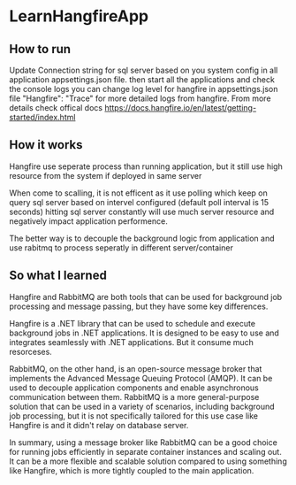 # LearnHangfireApp

## How to run

Update Connection string for sql server based on you system config in all application appsettings.json file.
then start all the applications and check the console logs
you can change log level for hangfire in appsettings.json file "Hangfire": "Trace" for more detailed logs from hangfire.
From more details check offical docs https://docs.hangfire.io/en/latest/getting-started/index.html

## How it works
Hangfire use seperate process than running application, but it still use high resource from the system if deployed in same server

When come to scalling, it is not efficent as it use polling which keep on query sql server based on intervel configured (default poll interval is 15 seconds)
hitting sql server constantly will use much server resource and negatively impact application performence.

The better way is to decouple the background logic from application and use rabitmq to process seperatly in different server/container

## So what I learned
Hangfire and RabbitMQ are both tools that can be used for background job processing and message passing, but they have some key differences.

Hangfire is a .NET library that can be used to schedule and execute background jobs in .NET applications. It is designed to be easy to use and integrates seamlessly with .NET applications. But it consume much resorceses.

RabbitMQ, on the other hand, is an open-source message broker that implements the Advanced Message Queuing Protocol (AMQP). It can be used to decouple application components and enable asynchronous communication between them. RabbitMQ is a more general-purpose solution that can be used in a variety of scenarios, including background job processing, but it is not specifically tailored for this use case like Hangfire is and it didn't relay on database server.

In summary, using a message broker like RabbitMQ can be a good choice for running jobs efficiently in separate container instances and scaling out. It can be a more flexible and scalable solution compared to using something like Hangfire, which is more tightly coupled to the main application.
